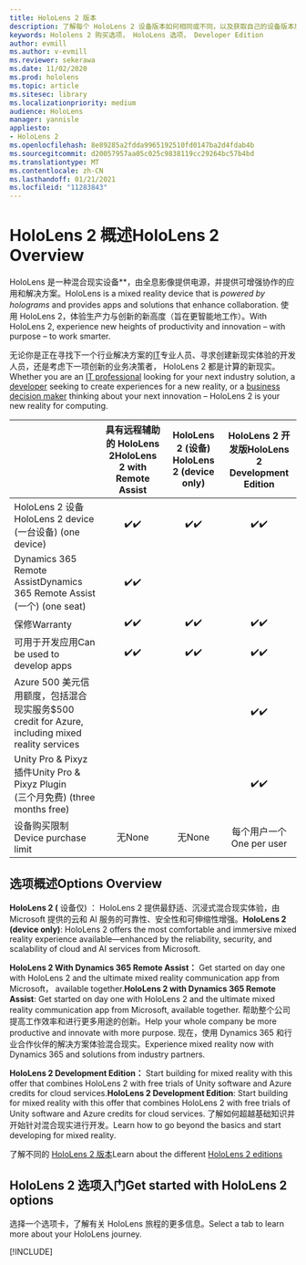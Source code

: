 ```yaml
---
title: HoloLens 2 版本
description: 了解每个 HoloLens 2 设备版本如何相同或不同，以及获取自己的设备版本后要执行哪些操作。
keywords: Hololens 2 购买选项， HoloLens 选项， Developer Edition
author: evmill
ms.author: v-evmill
ms.reviewer: sekerawa
ms.date: 11/02/2020
ms.prod: hololens
ms.topic: article
ms.sitesec: library
ms.localizationpriority: medium
audience: HoloLens
manager: yannisle
appliesto:
- HoloLens 2
ms.openlocfilehash: 8e89285a2fdda9965192510fd0147ba2d4fdab4b
ms.sourcegitcommit: d20057957aa05c025c9838119cc29264bc57b4bd
ms.translationtype: MT
ms.contentlocale: zh-CN
ms.lasthandoff: 01/21/2021
ms.locfileid: "11283843"
---
```

# <span data-ttu-id="2d33e-104">HoloLens 2 概述</span><span class="sxs-lookup"><span data-stu-id="2d33e-104">HoloLens 2 Overview</span></span>

<span data-ttu-id="2d33e-105">HoloLens 是一种混合现实设备\*\*，由全息影像提供电源，并提供可增强协作的应用和解决方案。</span><span class="sxs-lookup"><span data-stu-id="2d33e-105">HoloLens is a mixed reality device that is *powered by holograms* and provides apps and solutions that enhance collaboration.</span></span> <span data-ttu-id="2d33e-106">使用 HoloLens 2，体验生产力与创新的新高度（旨在更智能地工作）。</span><span class="sxs-lookup"><span data-stu-id="2d33e-106">With HoloLens 2, experience new heights of productivity and innovation – with purpose – to work smarter.</span></span>

<span data-ttu-id="2d33e-107">无论你是正在寻找下一个行业解决方案的[IT](https://www.microsoft.com/hololens/apps)专业人员、寻求[](https://www.microsoft.com/hololens/developers)创建新现实体验的开发人员，还是考虑下一项创新[](https://www.microsoft.com/hololens/apps)的业务决策者， HoloLens 2 都是计算的新现实。</span><span class="sxs-lookup"><span data-stu-id="2d33e-107">Whether you are an [IT professional](https://www.microsoft.com/hololens/apps) looking for your next industry solution, a [developer](https://www.microsoft.com/hololens/developers) seeking to create experiences for a new reality, or a [business decision maker](https://www.microsoft.com/hololens/apps) thinking about your next innovation – HoloLens 2 is your new reality for computing.</span></span> 

|                                                         | <span data-ttu-id="2d33e-108">具有远程辅助的 HoloLens 2</span><span class="sxs-lookup"><span data-stu-id="2d33e-108">HoloLens 2 with Remote Assist</span></span> | <span data-ttu-id="2d33e-109">HoloLens 2 (设备) </span><span class="sxs-lookup"><span data-stu-id="2d33e-109">HoloLens 2 (device only)</span></span> | <span data-ttu-id="2d33e-110">HoloLens 2 开发版</span><span class="sxs-lookup"><span data-stu-id="2d33e-110">HoloLens 2 Development Edition</span></span> |
|---------------------------------------------------------|:-----------------------------:|:------------------------:|:------------------------------:|
| <span data-ttu-id="2d33e-111">HoloLens 2 设备</span><span class="sxs-lookup"><span data-stu-id="2d33e-111">HoloLens 2 device</span></span> <br><span data-ttu-id="2d33e-112"> (一台设备) </span><span class="sxs-lookup"><span data-stu-id="2d33e-112">(one device)</span></span>                      |               <span data-ttu-id="2d33e-113">✔️</span><span class="sxs-lookup"><span data-stu-id="2d33e-113">✔️</span></span>               |             <span data-ttu-id="2d33e-114">✔️</span><span class="sxs-lookup"><span data-stu-id="2d33e-114">✔️</span></span>            |                <span data-ttu-id="2d33e-115">✔️</span><span class="sxs-lookup"><span data-stu-id="2d33e-115">✔️</span></span>               |
| <span data-ttu-id="2d33e-116">Dynamics 365 Remote Assist</span><span class="sxs-lookup"><span data-stu-id="2d33e-116">Dynamics 365 Remote Assist</span></span><br><span data-ttu-id="2d33e-117"> (一个) </span><span class="sxs-lookup"><span data-stu-id="2d33e-117">(one seat)</span></span>                |               <span data-ttu-id="2d33e-118">✔️</span><span class="sxs-lookup"><span data-stu-id="2d33e-118">✔️</span></span>               |                          |                                |
| <span data-ttu-id="2d33e-119">保修</span><span class="sxs-lookup"><span data-stu-id="2d33e-119">Warranty</span></span>                                                |               <span data-ttu-id="2d33e-120">✔️</span><span class="sxs-lookup"><span data-stu-id="2d33e-120">✔️</span></span>               |             <span data-ttu-id="2d33e-121">✔️</span><span class="sxs-lookup"><span data-stu-id="2d33e-121">✔️</span></span>            |                <span data-ttu-id="2d33e-122">✔️</span><span class="sxs-lookup"><span data-stu-id="2d33e-122">✔️</span></span>               |
| <span data-ttu-id="2d33e-123">可用于开发应用</span><span class="sxs-lookup"><span data-stu-id="2d33e-123">Can be used to develop apps</span></span>                                 |               <span data-ttu-id="2d33e-124">✔️</span><span class="sxs-lookup"><span data-stu-id="2d33e-124">✔️</span></span>               |             <span data-ttu-id="2d33e-125">✔️</span><span class="sxs-lookup"><span data-stu-id="2d33e-125">✔️</span></span>            |                <span data-ttu-id="2d33e-126">✔️</span><span class="sxs-lookup"><span data-stu-id="2d33e-126">✔️</span></span>               |
| <span data-ttu-id="2d33e-127">Azure 500 美元信用额度，包括混合现实服务</span><span class="sxs-lookup"><span data-stu-id="2d33e-127">$500 credit for Azure, including mixed reality services</span></span> |                               |                          |                <span data-ttu-id="2d33e-128">✔️</span><span class="sxs-lookup"><span data-stu-id="2d33e-128">✔️</span></span>               |
| <span data-ttu-id="2d33e-129">Unity Pro & Pixyz 插件</span><span class="sxs-lookup"><span data-stu-id="2d33e-129">Unity Pro & Pixyz Plugin</span></span> <br><span data-ttu-id="2d33e-130"> (三个月免费) </span><span class="sxs-lookup"><span data-stu-id="2d33e-130">(three months free)</span></span>        |                               |                          |                <span data-ttu-id="2d33e-131">✔️</span><span class="sxs-lookup"><span data-stu-id="2d33e-131">✔️</span></span>               |
| <span data-ttu-id="2d33e-132">设备购买限制</span><span class="sxs-lookup"><span data-stu-id="2d33e-132">Device purchase limit</span></span>                                   |              <span data-ttu-id="2d33e-133">无</span><span class="sxs-lookup"><span data-stu-id="2d33e-133">None</span></span>             |           <span data-ttu-id="2d33e-134">无</span><span class="sxs-lookup"><span data-stu-id="2d33e-134">None</span></span>           |          <span data-ttu-id="2d33e-135">每个用户一个</span><span class="sxs-lookup"><span data-stu-id="2d33e-135">One per user</span></span>          |

## <span data-ttu-id="2d33e-136">选项概述</span><span class="sxs-lookup"><span data-stu-id="2d33e-136">Options Overview</span></span>

<span data-ttu-id="2d33e-137">**HoloLens 2 (** 设备仅) ： HoloLens 2 提供最舒适、沉浸式混合现实体验，由 Microsoft 提供的云和 AI 服务的可靠性、安全性和可伸缩性增强。</span><span class="sxs-lookup"><span data-stu-id="2d33e-137">**HoloLens 2 (device only)**: HoloLens 2 offers the most comfortable and immersive mixed reality experience available—enhanced by the reliability, security, and scalability of cloud and AI services from Microsoft.</span></span>

<span data-ttu-id="2d33e-138">**HoloLens 2 With Dynamics 365 Remote Assist：** Get started on day one with HoloLens 2 and the ultimate mixed reality communication app from Microsoft， available together.</span><span class="sxs-lookup"><span data-stu-id="2d33e-138">**HoloLens 2 with Dynamics 365 Remote Assist**: Get started on day one with HoloLens 2 and the ultimate mixed reality communication app from Microsoft, available together.</span></span> <span data-ttu-id="2d33e-139">帮助整个公司提高工作效率和进行更多用途的创新。</span><span class="sxs-lookup"><span data-stu-id="2d33e-139">Help your whole company be more productive and innovate with more purpose.</span></span> <span data-ttu-id="2d33e-140">现在，使用 Dynamics 365 和行业合作伙伴的解决方案体验混合现实。</span><span class="sxs-lookup"><span data-stu-id="2d33e-140">Experience mixed reality now with Dynamics 365 and solutions from industry partners.</span></span>

<span data-ttu-id="2d33e-141">**HoloLens 2 Development Edition：** Start building for mixed reality with this offer that combines HoloLens 2 with free trials of Unity software and Azure credits for cloud services.</span><span class="sxs-lookup"><span data-stu-id="2d33e-141">**HoloLens 2 Development Edition**: Start building for mixed reality with this offer that combines HoloLens 2 with free trials of Unity software and Azure credits for cloud services.</span></span> <span data-ttu-id="2d33e-142">了解如何超越基础知识并开始针对混合现实进行开发。</span><span class="sxs-lookup"><span data-stu-id="2d33e-142">Learn how to go beyond the basics and start developing for mixed reality.</span></span>

<span data-ttu-id="2d33e-143">了解不同的 [HoloLens 2 版本](https://www.microsoft.com/hololens/buy)</span><span class="sxs-lookup"><span data-stu-id="2d33e-143">Learn about the different [HoloLens 2 editions](https://www.microsoft.com/hololens/buy)</span></span>

## <span data-ttu-id="2d33e-144">HoloLens 2 选项入门</span><span class="sxs-lookup"><span data-stu-id="2d33e-144">Get started with HoloLens 2 options</span></span>

<span data-ttu-id="2d33e-145">选择一个选项卡，了解有关 HoloLens 旅程的更多信息。</span><span class="sxs-lookup"><span data-stu-id="2d33e-145">Select a tab to learn more about your HoloLens journey.</span></span>

[!INCLUDE[](includes/options-overview.md)]